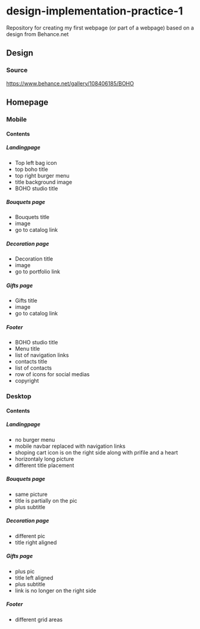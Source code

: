 # design-implementation-practice-1
Repository for creating my first webpage (or part of a webpage) based on a design from Behance.net

## Design

### Source
https://www.behance.net/gallery/108406185/BOHO

## Homepage

### Mobile

#### Contents

##### Landingpage
- Top left bag icon
- top boho title
- top right burger menu
- title background image
- BOHO studio title

##### Bouquets page
- Bouquets title
- image
- go to catalog link

##### Decoration page
- Decoration title
- image
- go to portfolio link

##### Gifts page
- Gifts title
- image
- go to catalog link

##### Footer
- BOHO studio title
- Menu title
- list of navigation links
- contacts title
- list of contacts
- row of icons for social medias
- copyright

### Desktop

#### Contents

##### Landingpage
- no burger menu
- mobile navbar replaced with navigation links
- shoping cart icon is on the right side along with prifile and a heart
- horizontaly long picture
- different title placement


##### Bouquets page
- same picture
- title is partially on the pic
- plus subtitle


##### Decoration page
- different pic
- title right aligned


##### Gifts page
- plus pic
- title left aligned
- plus subtitle
- link is no longer on the right side


##### Footer
- different grid areas
